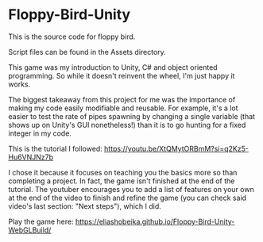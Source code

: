 # Floppy-Bird-Unity

This is the source code for floppy bird.

Script files can be found in the Assets directory.

This game was my introduction to Unity, C# and object oriented programming. So while it doesn't reinvent the wheel, I'm just happy it works.

The biggest takeaway from this project for me was the importance of making my code easily modifiable and reusable. For example, it's a lot easier to test the rate of pipes spawning by changing a single variable 
(that shows up on Unity's GUI nonetheless!) than it is to go hunting for a fixed integer in my code.

This is the tutorial I followed: https://youtu.be/XtQMytORBmM?si=q2Kz5-Hu6VNJNz7b

I chose it because it focuses on teaching you the basics more so than completing a project. In fact, the game isn't finished at the end of the tutorial. The youtuber encourages you to add a list of features on your
own at the end of the video to finish and refine the game (you can check said video's last section: "Next steps"), which I did.

Play the game here: https://eliashobeika.github.io/Floppy-Bird-Unity-WebGLBuild/

